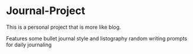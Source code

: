 # Journal-Project

This is a personal project that is more like blog.

Features
some bullet journal style and listography
random writing prompts for daily journaling



